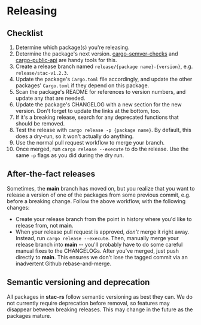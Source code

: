 # Releasing

## Checklist

1. Determine which package(s) you're releasing.
2. Determine the package's next version.
   [cargo-semver-checks](https://github.com/obi1kenobi/cargo-semver-checks) and [cargo-public-api](https://crates.io/crates/cargo-public-api) are handy tools for this.
3. Create a release branch named `release/{package name}-{version}`, e.g. `release/stac-v1.2.3`.
4. Update the package's `Cargo.toml` file accordingly, and update the other packages' `Cargo.toml` if they depend on this package.
5. Scan the package's README for references to version numbers, and update any that are needed.
6. Update the package's CHANGELOG with a new section for the new version. Don't forget to update the links at the bottom, too.
7. If it's a breaking release, search for any deprecated functions that should be removed.
8. Test the release with `cargo release -p {package name}`. By default, this does a dry-run, so it won't actually do anything.
9. Use the normal pull request workflow to merge your branch.
10. Once merged, run `cargo release --execute` to do the release. Use the same `-p` flags as you did during the dry run.

## After-the-fact releases

Sometimes, the **main** branch has moved on, but you realize that you want to release a version of one of the packages from some previous commit, e.g. before a breaking change.
Follow the above workflow, with the following changes:

- Create your release branch from the point in history where you'd like to release from, not **main**.
- When your release pull request is approved, _don't_ merge it right away. Instead, run `cargo release --execute`. Then, manually merge your release branch into **main** -- you'll probably have to do some careful manual fixes to the CHANGELOGs. After you've merged, just push directly to **main**. This ensures we don't lose the tagged commit via an inadvertent Github rebase-and-merge.

## Semantic versioning and deprecation

All packages in **stac-rs** follow semantic versioning as best they can.
We do not currently require deprecation before removal, so features may disappear between breaking releases.
This may change in the future as the packages mature.
